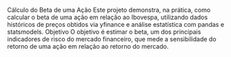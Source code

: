 Cálculo do Beta de uma Ação
Este projeto demonstra, na prática, como calcular o beta de uma ação em relação ao Ibovespa, utilizando dados históricos de preços obtidos via yfinance e análise estatística com pandas e statsmodels.
Objetivo
O objetivo é estimar o beta, um dos principais indicadores de risco do mercado financeiro, que mede a sensibilidade do retorno de uma ação em relação ao retorno do mercado.
